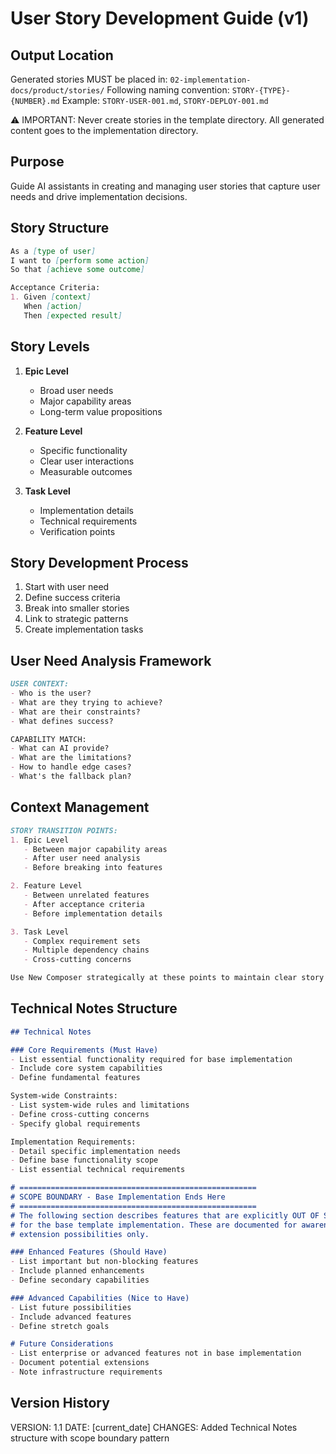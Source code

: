 # User Story Development Guide (v1)

## Output Location
Generated stories MUST be placed in: `02-implementation-docs/product/stories/`
Following naming convention: `STORY-{TYPE}-{NUMBER}.md`
Example: `STORY-USER-001.md`, `STORY-DEPLOY-001.md`

⚠️ IMPORTANT: Never create stories in the template directory. All generated content goes to the implementation directory.

## Purpose
Guide AI assistants in creating and managing user stories that capture user needs and drive implementation decisions.

## Story Structure
```markdown
As a [type of user]
I want to [perform some action]
So that [achieve some outcome]

Acceptance Criteria:
1. Given [context]
   When [action]
   Then [expected result]
```

## Story Levels
1. **Epic Level**
   - Broad user needs
   - Major capability areas
   - Long-term value propositions

2. **Feature Level**
   - Specific functionality
   - Clear user interactions
   - Measurable outcomes

3. **Task Level**
   - Implementation details
   - Technical requirements
   - Verification points

## Story Development Process
1. Start with user need
2. Define success criteria
3. Break into smaller stories
4. Link to strategic patterns
5. Create implementation tasks

## User Need Analysis Framework
```markdown
USER CONTEXT:
- Who is the user?
- What are they trying to achieve?
- What are their constraints?
- What defines success?

CAPABILITY MATCH:
- What can AI provide?
- What are the limitations?
- How to handle edge cases?
- What's the fallback plan?
```

## Context Management
```markdown
STORY TRANSITION POINTS:
1. Epic Level
   - Between major capability areas
   - After user need analysis
   - Before breaking into features

2. Feature Level
   - Between unrelated features
   - After acceptance criteria
   - Before implementation details

3. Task Level
   - Complex requirement sets
   - Multiple dependency chains
   - Cross-cutting concerns

Use New Composer strategically at these points to maintain clear story context.
```

## Technical Notes Structure
```markdown
## Technical Notes

### Core Requirements (Must Have)
- List essential functionality required for base implementation
- Include core system capabilities
- Define fundamental features

System-wide Constraints:
- List system-wide rules and limitations
- Define cross-cutting concerns
- Specify global requirements

Implementation Requirements:
- Detail specific implementation needs
- Define base functionality scope
- List essential technical requirements

# =====================================================
# SCOPE BOUNDARY - Base Implementation Ends Here
# =====================================================
# The following section describes features that are explicitly OUT OF SCOPE
# for the base template implementation. These are documented for awareness and future
# extension possibilities only.

### Enhanced Features (Should Have)
- List important but non-blocking features
- Include planned enhancements
- Define secondary capabilities

### Advanced Capabilities (Nice to Have)
- List future possibilities
- Include advanced features
- Define stretch goals

# Future Considerations
- List enterprise or advanced features not in base implementation
- Document potential extensions
- Note infrastructure requirements
```

## Version History
VERSION: 1.1
DATE: [current_date]
CHANGES: Added Technical Notes structure with scope boundary pattern 